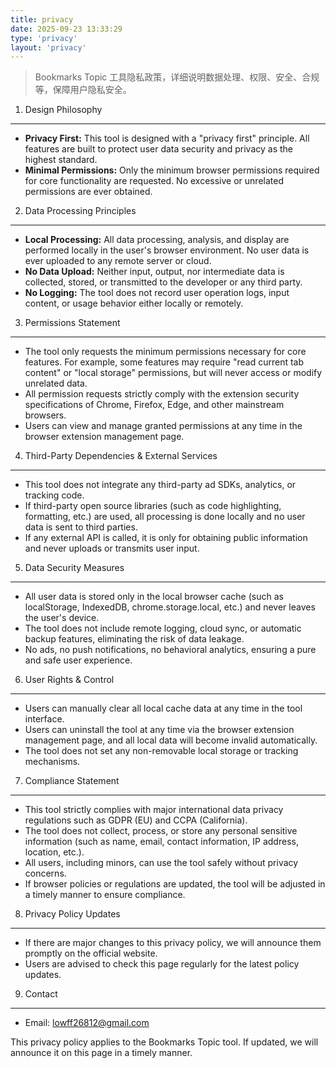 ```yaml
---
title: privacy
date: 2025-09-23 13:33:29
type: 'privacy'
layout: 'privacy'
---
```


> Bookmarks Topic 工具隐私政策，详细说明数据处理、权限、安全、合规等，保障用户隐私安全。

1. Design Philosophy
--------------------

*   **Privacy First:** This tool is designed with a "privacy first" principle. All features are built to protect user data security and privacy as the highest standard.
*   **Minimal Permissions:** Only the minimum browser permissions required for core functionality are requested. No excessive or unrelated permissions are ever obtained.

2. Data Processing Principles
-----------------------------

*   **Local Processing:** All data processing, analysis, and display are performed locally in the user's browser environment. No user data is ever uploaded to any remote server or cloud.
*   **No Data Upload:** Neither input, output, nor intermediate data is collected, stored, or transmitted to the developer or any third party.
*   **No Logging:** The tool does not record user operation logs, input content, or usage behavior either locally or remotely.

3. Permissions Statement
------------------------

*   The tool only requests the minimum permissions necessary for core features. For example, some features may require "read current tab content" or "local storage" permissions, but will never access or modify unrelated data.
*   All permission requests strictly comply with the extension security specifications of Chrome, Firefox, Edge, and other mainstream browsers.
*   Users can view and manage granted permissions at any time in the browser extension management page.

4. Third-Party Dependencies & External Services
-----------------------------------------------

*   This tool does not integrate any third-party ad SDKs, analytics, or tracking code.
*   If third-party open source libraries (such as code highlighting, formatting, etc.) are used, all processing is done locally and no user data is sent to third parties.
*   If any external API is called, it is only for obtaining public information and never uploads or transmits user input.

5. Data Security Measures
-------------------------

*   All user data is stored only in the local browser cache (such as localStorage, IndexedDB, chrome.storage.local, etc.) and never leaves the user's device.
*   The tool does not include remote logging, cloud sync, or automatic backup features, eliminating the risk of data leakage.
*   No ads, no push notifications, no behavioral analytics, ensuring a pure and safe user experience.

6. User Rights & Control
------------------------

*   Users can manually clear all local cache data at any time in the tool interface.
*   Users can uninstall the tool at any time via the browser extension management page, and all local data will become invalid automatically.
*   The tool does not set any non-removable local storage or tracking mechanisms.

7. Compliance Statement
-----------------------

*   This tool strictly complies with major international data privacy regulations such as GDPR (EU) and CCPA (California).
*   The tool does not collect, process, or store any personal sensitive information (such as name, email, contact information, IP address, location, etc.).
*   All users, including minors, can use the tool safely without privacy concerns.
*   If browser policies or regulations are updated, the tool will be adjusted in a timely manner to ensure compliance.

8. Privacy Policy Updates
-------------------------

*   If there are major changes to this privacy policy, we will announce them promptly on the official website.
*   Users are advised to check this page regularly for the latest policy updates.

9. Contact
----------

*   Email: [lowff26812@gmail.com](mailto:lowff26812@gmail.com)

This privacy policy applies to the Bookmarks Topic tool. If updated, we will announce it on this page in a timely manner.
